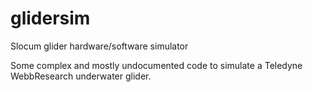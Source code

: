 # glidersim
Slocum glider hardware/software simulator

Some complex and mostly undocumented code to simulate a Teledyne WebbResearch underwater glider.
